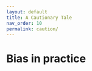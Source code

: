 ```yaml
---
layout: default
title: A Cautionary Tale
nav_order: 10
permalink: caution/
---
```


# Bias in practice

